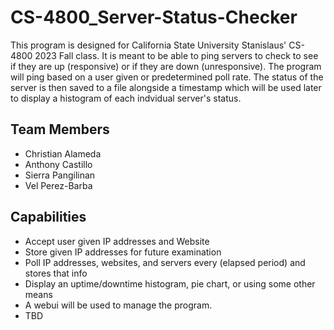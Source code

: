 # CS-4800_Server-Status-Checker
This program is designed for California State University Stanislaus' CS-4800 2023 Fall class. It is meant to be able to ping servers to check to see if they are up (responsive) or if they are down (unresponsive). The program will ping based on a user given or predetermined poll rate. The status of the server is then saved to a file alongside a timestamp which will be used later to display a histogram of each indvidual server's status.

## Team Members
- Christian Alameda
- Anthony Castillo
- Sierra Pangilinan
- Vel Perez-Barba

## Capabilities
- Accept user given IP addresses and Website
- Store given IP addresses for future examination
- Poll IP addresses, websites, and servers every (elapsed period) and stores that info
- Display an uptime/downtime histogram, pie chart, or using some other means
- A webui will be used to manage the program.
- TBD
